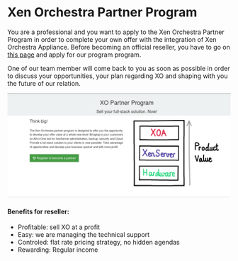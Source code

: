 # Xen Orchestra Partner Program

You are a professional and you want to apply to the Xen Orchestra Partner Program in order to complete your own offer with the integration of Xen Orchestra Appliance.
Before becoming an official reseller, you have to go on [this page](https://xen-orchestra.com/#!/partner) and apply for our program program. 

One of our team member will come back to you as soon as possible in order to discuss your opportunities, your plan regarding XO and shaping with you the future of our relation. 

![](./assets/reseller-application.png)

#### Benefits for reseller:
* Profitable: sell XO at a profit
* Easy: we are managing the technical support
* Controled: flat rate pricing strategy, no hidden agendas
* Rewarding: Regular income
